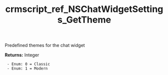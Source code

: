 ﻿---
title: crmscript_ref_NSChatWidgetSettings_GetTheme
description: Integer NSChatWidgetSettings.GetTheme()
intellisense: NSChatWidgetSettings.GetTheme
keywords: NSChatWidgetSettings, GetTheme
so.topic: reference
---

Predefined themes for the chat widget

**Returns:** Integer

     - Enum: 0 = Classic 
     - Enum: 1 = Modern 


